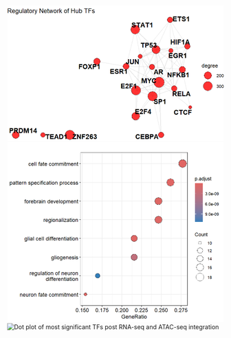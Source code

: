 ![Regulatory network of top 20 TFs post DEG analysis](reg_network_of_hub_tfs.png)
![GO enrichment plot of enriched TFs post RNA-seq and ATAC-seq integration](GO_enrichment.png)
![Dot plot of most significant TFs post RNA-seq and ATAC-seq integration](Dot_plot_of_most_significant_tfs.png)
